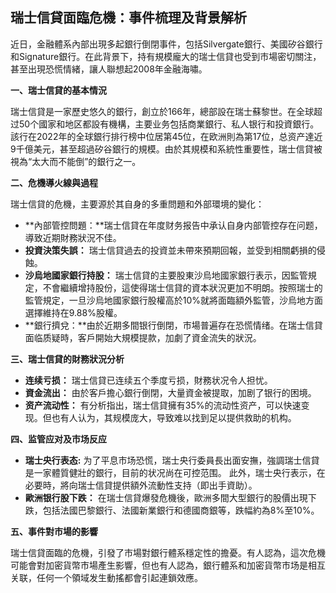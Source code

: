 ## 瑞士信貸面臨危機：事件梳理及背景解析

近日，金融體系內部出現多起銀行倒閉事件，包括Silvergate銀行、美國矽谷銀行和Signature銀行。在此背景下，持有規模龐大的瑞士信貸也受到市場密切關注，甚至出現恐慌情緒，讓人聯想起2008年金融海嘯。

**一、瑞士信貸的基本情況**

瑞士信貸是一家歷史悠久的銀行，創立於166年，總部設在瑞士蘇黎世。在全球超过50个國家和地区都設有機構，主要业务包括商業銀行、私人银行和投資銀行。 該行在2022年的全球銀行排行榜中位居第45位，在欧洲則為第17位，总资产達近9千億美元，甚至超過矽谷銀行的規模。由於其規模和系統性重要性，瑞士信貸被視為“太大而不能倒”的銀行之一。

**二、危機導火線與過程**

瑞士信貸的危機，主要源於其自身的多重問題和外部環境的變化：

*   **內部管控問題：**瑞士信貸在年度财务报告中承认自身内部管控存在问题，導致近期財務狀況不佳。
*   **投資決策失誤：** 瑞士信貸過去的投資並未帶來預期回報，並受到相關虧損的侵蝕。
*   **沙烏地國家銀行持股：** 瑞士信貸的主要股東沙烏地國家銀行表示，因監管規定，不會繼續增持股份，這使得瑞士信貸的資本狀況更加不明朗。按照瑞士的監管規定，一旦沙烏地國家銀行股權高於10%就將面臨額外監管，沙烏地方面選擇維持在9.88%股權。
*   **銀行擠兌：**由於近期多間银行倒閉，市場普遍存在恐慌情绪。在瑞士信貸面临质疑時，客戶開始大規模提款，加劇了資金流失的狀況。

**三、瑞士信貸的財務狀況分析**

*   **连续亏损：** 瑞士信貸已连续五个季度亏损，財務状况令人担忧。
*   **資金流出：** 由於客戶擔心銀行倒閉，大量資金被提取，加剧了银行的困境。
*   **资产流动性：** 有分析指出，瑞士信貸擁有35%的流动性资产，可以快速变现。但也有人认为，其规模庞大，导致难以找到足以提供救助的机构。

**四、监管应对及市场反应**

*   **瑞士央行表态:** 为了平息市场恐慌，瑞士央行委員長出面安撫，強調瑞士信貸是一家體質健壯的銀行，目前的状况尚在可控范围。 此外，瑞士央行表示，在必要時，將向瑞士信貸提供額外流動性支持（即出手資助）。
*   **歐洲银行股下跌：** 在瑞士信貸爆發危機後，歐洲多間大型銀行的股價出現下跌，包括法國巴黎銀行、法國新業銀行和德國商銀等，跌幅約為8%至10%。

**五、事件對市場的影響**

瑞士信貸面臨的危機，引發了市場對銀行體系穩定性的擔憂。有人認為，這次危機可能會對加密貨幣市場產生影響，但也有人認為，銀行體系和加密貨幣市场是相互关联，任何一个領域发生動搖都會引起連鎖效應。